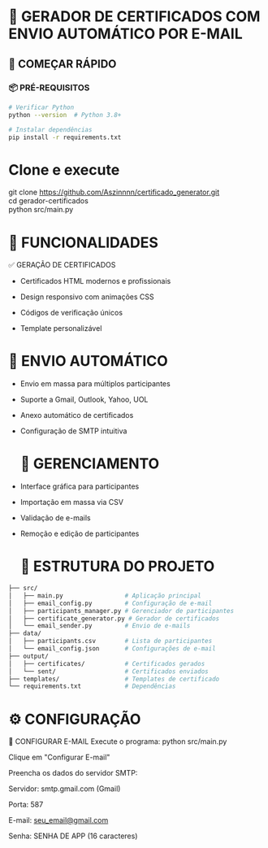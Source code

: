 # 📧 GERADOR DE CERTIFICADOS COM ENVIO AUTOMÁTICO POR E-MAIL
###
## 🚀 COMEÇAR RÁPIDO

### 📦 PRÉ-REQUISITOS 
```bash
# Verificar Python
python --version  # Python 3.8+

# Instalar dependências
pip install -r requirements.txt
```
###
# Clone e execute
git clone https://github.com/Aszinnnn/certificado_generator.git <br>
cd gerador-certificados <br>
python src/main.py
##
# 🎯 FUNCIONALIDADES
✅ GERAÇÃO DE CERTIFICADOS <br>
- Certificados HTML modernos e profissionais

- Design responsivo com animações CSS

- Códigos de verificação únicos

- Template personalizável

##
# 📧 ENVIO AUTOMÁTICO
- Envio em massa para múltiplos participantes

- Suporte a Gmail, Outlook, Yahoo, UOL

- Anexo automático de certificados

- Configuração de SMTP intuitiva

  ##
  # 👥 GERENCIAMENTO
- Interface gráfica para participantes

- Importação em massa via CSV

- Validação de e-mails

- Remoção e edição de participantes

  ##
  # 📁 ESTRUTURA DO PROJETO

```bash gerador-certificados/
├── src/
│   ├── main.py                 # Aplicação principal
│   ├── email_config.py         # Configuração de e-mail
│   ├── participants_manager.py # Gerenciador de participantes
│   ├── certificate_generator.py # Gerador de certificados
│   └── email_sender.py         # Envio de e-mails
├── data/
│   ├── participants.csv        # Lista de participantes
│   └── email_config.json       # Configurações de e-mail
├── output/
│   ├── certificates/           # Certificados gerados
│   └── sent/                   # Certificados enviados
├── templates/                  # Templates de certificado
└── requirements.txt            # Dependências
```
  ##
  # ⚙️ CONFIGURAÇÃO
🔧 CONFIGURAR E-MAIL
Execute o programa: python src/main.py

Clique em "Configurar E-mail"

Preencha os dados do servidor SMTP:

Servidor: smtp.gmail.com (Gmail)

Porta: 587

E-mail: seu_email@gmail.com

Senha: SENHA DE APP (16 caracteres)
